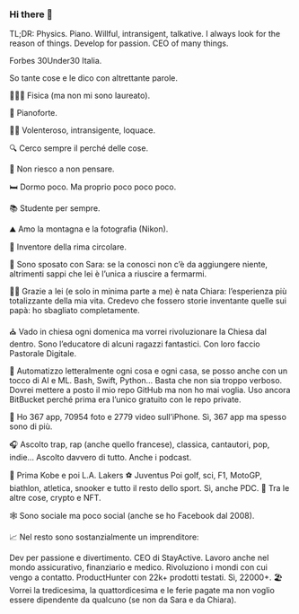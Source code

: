 ### Hi there 👋

TL;DR: Physics. Piano. Willful, intransigent, talkative. I always look for the reason of things. Develop for passion. CEO of many things.

Forbes 30Under30 Italia.

So tante cose e le dico con altrettante parole.

👨🏻‍🔬 Fisica (ma non mi sono laureato).

🎹 Pianoforte.

🖖🏻 Volenteroso, intransigente, loquace.

🔍 Cerco sempre il perché delle cose.

💭 Non riesco a non pensare.

🛏 Dormo poco. Ma proprio poco poco poco.

📚 Studente per sempre.

⛰ Amo la montagna e la fotografia (Nikon).

🔁 Inventore della rima circolare.

🔗 Sono sposato con Sara: se la conosci non c’è da aggiungere niente, altrimenti sappi che lei è l’unica a riuscire a fermarmi.

👧🏻 Grazie a lei (e solo in minima parte a me) è nata Chiara: l’esperienza più totalizzante della mia vita. Credevo che fossero storie inventante quelle sui papà: ho sbagliato completamente.

⛪️ Vado in chiesa ogni domenica ma vorrei rivoluzionare la Chiesa dal dentro. Sono l’educatore di alcuni ragazzi fantastici. Con loro faccio Pastorale Digitale.

🤖 Automatizzo letteralmente ogni cosa e ogni casa, se posso anche con un tocco di AI e ML. Bash, Swift, Python… Basta che non sia troppo verboso. Dovrei mettere a posto il mio repo GitHub ma non ho mai voglia. Uso ancora BitBucket perché prima era l’unico gratuito con le repo private.

📱 Ho 367 app, 70954 foto e 2779 video sull’iPhone. Sì, 367 app ma spesso sono di più.

🎧 Ascolto trap, rap (anche quello francese), classica, cantautori, pop, indie… Ascolto davvero di tutto. Anche i podcast.

🏀 Prima Kobe e poi L.A. Lakers
⚽️ Juventus
Poi golf, sci, F1, MotoGP, biathlon, atletica, snooker e tutto il resto dello sport. Sì, anche PDC.
💸 Tra le altre cose, crypto e NFT.

🕸 Sono sociale ma poco social (anche se ho Facebook dal 2008).

📈 Nel resto sono sostanzialmente un imprenditore:

Dev per passione e divertimento.
CEO di StayActive.
Lavoro anche nel mondo assicurativo, finanziario e medico.
Rivoluziono i mondi con cui vengo a contatto.
ProductHunter con 22k+ prodotti testati. Sì, 22000+.
🏖 Vorrei la tredicesima, la quattordicesima e le ferie pagate ma non voglio essere dipendente da qualcuno (se non da Sara e da Chiara).

<!--
**Adrenocortico/Adrenocortico** is a ✨ _special_ ✨ repository because its `README.md` (this file) appears on your GitHub profile.

Here are some ideas to get you started:

- 🔭 I’m currently working on ...
- 🌱 I’m currently learning ...
- 👯 I’m looking to collaborate on ...
- 🤔 I’m looking for help with ...
- 💬 Ask me about ...
- 📫 How to reach me: ...
- 😄 Pronouns: ...
- ⚡ Fun fact: ...
-->
